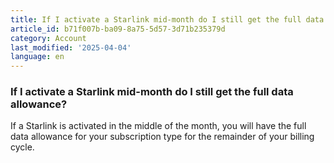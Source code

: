 ```yaml
---
title: If I activate a Starlink mid-month do I still get the full data allowance?
article_id: b71f007b-ba09-8a75-5d57-3d71b235379d
category: Account
last_modified: '2025-04-04'
language: en
---
```


### If I activate a Starlink mid-month do I still get the full data allowance?
If a Starlink is activated in the middle of the month, you will have the full data allowance for your subscription type for the remainder of your billing cycle. 